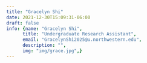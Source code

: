 ```yaml
---
title: "Gracelyn Shi"
date: 2021-12-30T15:09:31-06:00
draft: false
info: {name: "Gracelyn Shi",
      title: "Undergraduate Research Assistant",
      email: "GracelynShi2025@u.northwestern.edu",
      description: "",
      img: "img/grace.jpg",}
---
```



[comment]: <> (### Selected Publications)
